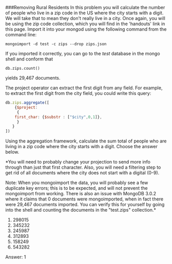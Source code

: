 ###Removing Rural Residents
In this problem you will calculate the number of people who live in a zip code in the US where the city starts with a digit. We will take that to mean they don't really live in a city. Once again, you will be using the zip code collection, which you will find in the 'handouts' link in this page. Import it into your mongod using the following command from the command line:

```
mongoimport -d test -c zips --drop zips.json
```

If you imported it correctly, you can go to the *test* database in the mongo shell and conform that
```
db.zips.count()
```
yields 29,467 documents.

The project operator can extract the first digit from any field. For example, to extract the first digit from the city field, you could write this query:
```javascript
db.zips.aggregate([
    {$project: 
     {
	first_char: {$substr : ["$city",0,1]},
     }	 
   }
])
```

Using the aggregation framework, calculate the sum total of people who are living in a zip code where the city starts with a digit. Choose the answer below.

*You will need to probably change your projection to send more info through than just that first character. Also, you will need a filtering step to get rid of all documents where the city does not start with a digital (0-9).

Note: When you mongoimport the data, you will probably see a few duplicate key errors; this is to be expected, and will not prevent the mongoimport from working. There is also an issue with MongoDB 3.0.2 where it claims that 0 documents were mongoimported, when in fact there were 29,467 documents imported. You can verify this for yourself by going into the shell and counting the documents in the "test.zips" collection.*

1. 298015
2. 345232
3. 245987
4. 312893
5. 158249
6. 543282

Answer: 1